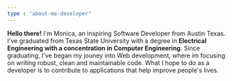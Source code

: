 ```yaml
---
type : "about-me-developer"
---
```


**Hello there!** I'm Monica, an inspiring Software Developer from Austin Texas. I've graduated from Texas State University with a degree in **Electrical Engineering with a concentration in Computer Engineering**. Since graduating, I've began my jouney into Web development, where im focusing on writing robust, clean and maintainable code. What I hope to do as a developer is to contribute to applications that help improve people's lives. 




